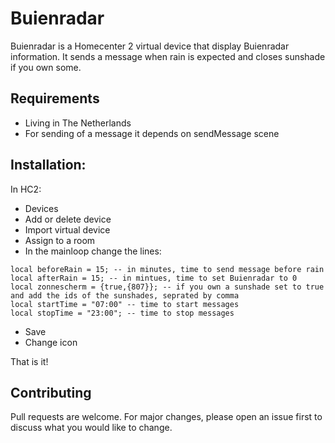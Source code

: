 # Buienradar

Buienradar is a Homecenter 2 virtual device that display Buienradar information. It sends a message when rain is expected and closes sunshade if you own some.

## Requirements
- Living in The Netherlands
- For sending of a message it depends on sendMessage scene

## Installation:
In HC2:
- Devices
- Add or delete device
- Import virtual device
- Assign to a room
- In the mainloop change the lines:
```
local beforeRain = 15; -- in minutes, time to send message before rain
local afterRain = 15; -- in mintues, time to set Buienradar to 0
local zonnescherm = {true,{807}}; -- if you own a sunshade set to true and add the ids of the sunshades, seprated by comma
local startTime = "07:00" -- time to start messages
local stopTime = "23:00"; -- time to stop messages
```
- Save
- Change icon


That is it!

## Contributing
Pull requests are welcome. For major changes, please open an issue first to discuss what you would like to change.
